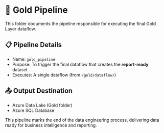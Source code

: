 # 🔁 Gold Pipeline

This folder documents the pipeline responsible for executing the final Gold Layer dataflow.

## 📋 Pipeline Details

- Name: `gold_pipeline`
- Purpose: To trigger the final dataflow that creates the **report-ready** dataset
- Executes: A single dataflow (from `/gold/dataflow/`)

## 📤 Output Destination

- Azure Data Lake (Gold folder)
- Azure SQL Database

This pipeline marks the end of the data engineering process, delivering data ready for business intelligence and reporting.
